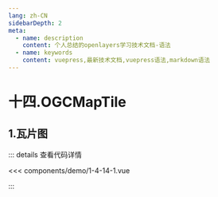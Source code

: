 ```yaml
---
lang: zh-CN
sidebarDepth: 2
meta:
  - name: description
    content: 个人总结的openlayers学习技术文档-语法
  - name: keywords
    content: vuepress,最新技术文档,vuepress语法,markdown语法
---
```


# 十四.OGCMapTile

## 1.瓦片图


  <Container url="https://zhoubichuan.com/resume/?type=openlayers&name=1-4-14-1.vue" />

::: details 查看代码详情

<<< components/demo/1-4-14-1.vue

:::
